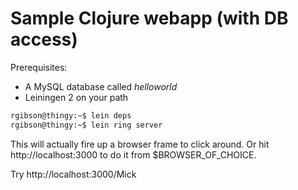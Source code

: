 # Sample Clojure webapp (with DB access)

Prerequisites: 
* A MySQL database called _helloworld_
* Leiningen 2 on your path

```bash
rgibson@thingy:~$ lein deps
rgibson@thingy:~$ lein ring server
```

This will actually fire up a browser frame to click around.
Or hit http://localhost:3000 to do it from $BROWSER_OF_CHOICE.

Try http://localhost:3000/Mick
